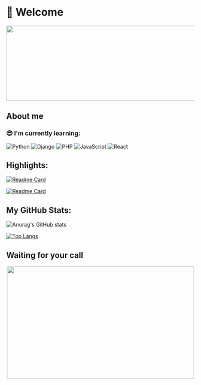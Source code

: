 # 👋 Welcome

<div align="center">
  <img src="https://media.giphy.com/media/KpACNEh8jXK2Q/giphy.gif" width="1000" height="200"/>
</div>


## About me

### 😎 I'm currently learning:
![Python](https://img.shields.io/badge/python-3670A0?style=for-the-badge&logo=python&logoColor=ffdd54)   ![Django](https://img.shields.io/badge/django-%23092E20.svg?style=for-the-badge&logo=django&logoColor=white) ![PHP](https://img.shields.io/badge/php-%23777BB4.svg?style=for-the-badge&logo=php&logoColor=white) ![JavaScript](https://img.shields.io/badge/javascript-%23323330.svg?style=for-the-badge&logo=javascript&logoColor=%23F7DF1E) ![React](https://img.shields.io/badge/react-%2320232a.svg?style=for-the-badge&logo=react&logoColor=%2361DAFB)

## Highlights:

[![Readme Card](https://github-readme-stats.vercel.app/api/pin/?username=muhtarahmed&repo=muhtarahmed.github.io&theme=jolly&text_color=ffffff&title_color=ffffff&bg_color=8200ff&border_color=ff00d6&icon_color=ff00d6)](https://github.com/anuraghazra/github-readme-stats)

[![Readme Card](https://github-readme-stats.vercel.app/api/pin/?username=muhtarahmed&repo=encrypt_pdf_file&theme=jolly&text_color=ffffff&title_color=ffffff&bg_color=8200ff&border_color=ff00d6&icon_color=ff00d6)](https://github.com/anuraghazra/github-readme-stats)

## My GitHub Stats:

![Anurag's GitHub stats](https://github-readme-stats.vercel.app/api/?username=muhtarahmed&show_icons=true&count_private=true&theme=jolly&text_color=ffffff&title_color=ffffff&bg_color=8200ff&border_color=ff00d6&icon_color=ff00d6)

[![Top Langs](https://github-readme-stats.vercel.app/api/top-langs/?username=muhtarahmed&theme=jolly&text_color=ffffff&title_color=ffffff&bg_color=8200ff&border_color=ff00d6&icon_color=ff00d6)](https://github.com/anuraghazra/github-readme-stats)

## Waiting for your call
<div align="center">
  <img src="https://media.giphy.com/media/l41lVsYDBC0UVQJCE/giphy.gif" width="500" height="300"/>
</div>
<!--
**muhtarahmed/muhtarahmed** is a ✨ _special_ ✨ repository because its `README.md` (this file) appears on your GitHub profile.

Here are some ideas to get you started:

- 🔭 I’m currently working on ...
- 🌱 I’m currently learning ...
- 👯 I’m looking to collaborate on ...
- 🤔 I’m looking for help with ...
- 💬 Ask me about ...
- 📫 How to reach me: ...
- 😄 Pronouns: ...
- ⚡ Fun fact: ...
-->
